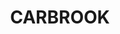 ---
lastmod: '2025-04-06T06:05:21+00:00'
latitude: -27.669244
layout: suburb
longitude: 153.24333
postcode: '4130'
state: QLD
title: CARBROOK
url: /qld/carbrook/
---